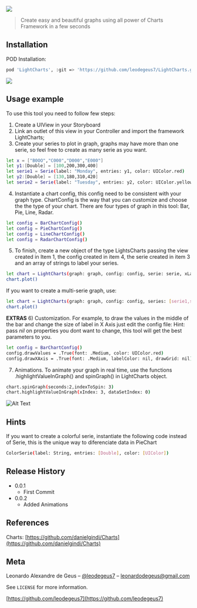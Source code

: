 


![](https://i.imgur.com/xTzErOi.jpg)

> Create easy and beautiful graphs using all power of Charts Framework in a few seconds


## Installation

POD Installation:

```sh
pod 'LightCharts', :git => 'https://github.com/leodegeus7/LightCharts.git'
```

![](https://i.imgur.com/uyRmVxF.jpg)

## Usage example

To use this tool you need to follow few steps:

1) Create a UIView in your Storyboard
2) Link an outlet of this view in your Controller and import the framework LightCharts;
3) Create your series to plot in graph, graphs may have more than one serie, so feel free to create as many serie as you want.

```sh
let x = ["B0OO","C000","D000","E000"]
let y1:[Double] = [100,200,300,400]
let serie1 = Serie(label: "Monday", entries: y1, color: UIColor.red)
let y2:[Double] = [130,180,310,420]
let serie2 = Serie(label: "Tuesday", entries: y2, color: UIColor.yellow)
```
4) Instantiate a chart config, this config need to be consistent with your graph type. ChartConfig is the way that you can customize and choose the the type of your chart. There are four types of graph in this tool: Bar, Pie, Line, Radar.

```sh
let config = BarChartConfig()
let config = PieChartConfig()
let config = LineChartConfig()
let config = RadarChartConfig()
```

5) To finish, create a new object of the type LightsCharts passing the view created in Item 1, the config created in item 4, the serie created in item 3 and an array of strings to label your series. 

```sh
let chart = LightCharts(graph: graph, config: config, serie: serie, xLabel: x)
chart.plot()
```

   If you want to create a multi-serie graph, use:

```sh
let chart = LightCharts(graph: graph, config: config, series: [serie1,serie2], xLabel: x)
chart.plot()
```

**EXTRAS**
6) Customization. For example, to draw the values in the middle of the bar and change the size of label in X Axis just edit the config file:
Hint: pass *nil* on properties you dont want to change, this tool will get the best parameters to you.

```sh
let config = BarChartConfig()
config.drawValues = .True(font: .Medium, color: UIColor.red)
config.drawXAxis = .True(font: .Medium, labelColor: nil, drawGrid: nil)
```

7) Animations. To animate your graph in real time, use the functions .highlightValueInGraph() and spinGraph() in LightCharts object.

```sh
chart.spinGraph(seconds:2,indexToSpin: 3)
chart.highlightValueInGraph(xIndex: 3, dataSetIndex: 0)
```

![Alt Text](https://media.giphy.com/media/3mgxJ9dfVNR32prrGV/giphy.gif)

## Hints
If you want to create a colorful serie, instantiate the following code instead of Serie, this is the unique way to diferenciate data in PieChart

```sh
ColorSerie(label: String, entries: [Double], color: [UIColor])
```

## Release History

* 0.0.1
    * First Commit
* 0.0.2
    * Added Animations

## References

Charts: [https://github.com/danielgindi/Charts](https://github.com/danielgindi/Charts)

## Meta

Leonardo Alexandre de Geus – [@leodegeus7](https://www.linkedin.com/in/leodegeus7/) – leonardodegeus@gmail.com

See ``LICENSE`` for more information.

[https://github.com/leodegeus7](https://github.com/leodegeus7)


